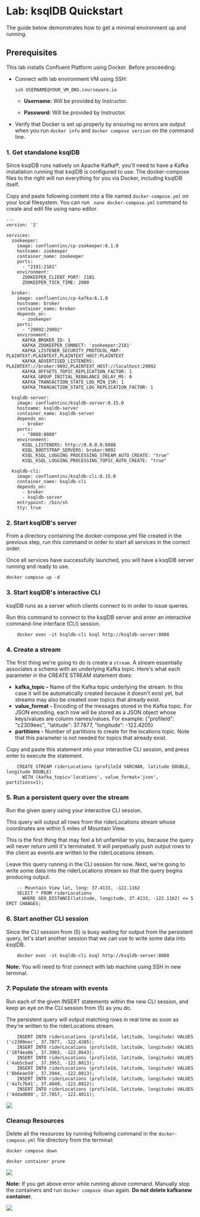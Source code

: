 
Lab: ksqlDB Quickstart
======================

The guide below demonstrates how to get a minimal environment up and running.



## Prerequisites

This lab installs Confluent Platform using Docker. Before proceeding:

- Connect with lab environment VM using SSH:

    `ssh USERNAME@YOUR_VM_DNS.courseware.io`

  *  **Username:** Will be provided by Instructor.

  *  **Password:** Will be provided by Instructor.

- Verify that Docker is set up properly by ensuring no errors are output when you run `docker info` and `docker compose version` on the command line.


### 1. Get standalone ksqlDB

Since ksqlDB runs natively on Apache Kafka®, you'll need to have a Kafka
installation running that ksqlDB is configured to use. The
docker-compose files to the right will run everything for you via
Docker, including ksqlDB itself.

Copy and paste following content into a file named `docker-compose.yml` on your local filesystem. You can run ` nano docker-compose.yml` command to create and edit file using nano editor.


```
---
version: '2'

services:
  zookeeper:
    image: confluentinc/cp-zookeeper:6.1.0
    hostname: zookeeper
    container_name: zookeeper
    ports:
      - "2181:2181"
    environment:
      ZOOKEEPER_CLIENT_PORT: 2181
      ZOOKEEPER_TICK_TIME: 2000

  broker:
    image: confluentinc/cp-kafka:6.1.0
    hostname: broker
    container_name: broker
    depends_on:
      - zookeeper
    ports:
      - "29092:29092"
    environment:
      KAFKA_BROKER_ID: 1
      KAFKA_ZOOKEEPER_CONNECT: 'zookeeper:2181'
      KAFKA_LISTENER_SECURITY_PROTOCOL_MAP: PLAINTEXT:PLAINTEXT,PLAINTEXT_HOST:PLAINTEXT
      KAFKA_ADVERTISED_LISTENERS: PLAINTEXT://broker:9092,PLAINTEXT_HOST://localhost:29092
      KAFKA_OFFSETS_TOPIC_REPLICATION_FACTOR: 1
      KAFKA_GROUP_INITIAL_REBALANCE_DELAY_MS: 0
      KAFKA_TRANSACTION_STATE_LOG_MIN_ISR: 1
      KAFKA_TRANSACTION_STATE_LOG_REPLICATION_FACTOR: 1

  ksqldb-server:
    image: confluentinc/ksqldb-server:0.15.0
    hostname: ksqldb-server
    container_name: ksqldb-server
    depends_on:
      - broker
    ports:
      - "8088:8088"
    environment:
      KSQL_LISTENERS: http://0.0.0.0:8088
      KSQL_BOOTSTRAP_SERVERS: broker:9092
      KSQL_KSQL_LOGGING_PROCESSING_STREAM_AUTO_CREATE: "true"
      KSQL_KSQL_LOGGING_PROCESSING_TOPIC_AUTO_CREATE: "true"

  ksqldb-cli:
    image: confluentinc/ksqldb-cli:0.15.0
    container_name: ksqldb-cli
    depends_on:
      - broker
      - ksqldb-server
    entrypoint: /bin/sh
    tty: true
```


### 2. Start ksqlDB's server

From a directory containing the docker-compose.yml file created in the
previous step, run this command in order to start all services in the
correct order.


Once all services have successfully launched, you will have a ksqlDB
server running and ready to use.

```
docker compose up -d
```


### 3. Start ksqlDB's interactive CLI

ksqlDB runs as a server which clients connect to in order to issue
queries.



Run this command to connect to the ksqlDB server and enter an
interactive command-line interface (CLI) session.

```
    docker exec -it ksqldb-cli ksql http://ksqldb-server:8088
```

### 4. Create a stream

The first thing we're going to do is create a `stream`.
A stream essentially associates a schema with an underlying Kafka topic.
Here's what each parameter in the CREATE STREAM statement does:


-   **kafka\_topic -** Name of the Kafka topic underlying the stream. In
    this case it will be automatically created because it doesn't exist
    yet, but streams may also be created over topics that already exist.
-   **value\_format -** Encoding of the messages stored in the Kafka
    topic. For JSON encoding, each row will be stored as a JSON object
    whose keys/values are column names/values. For example:
    {"profileId": "c2309eec", "latitude": 37.7877, "longitude":
    -122.4205}
-   **partitions -** Number of partitions to create for the locations
    topic. Note that this parameter is not needed for topics that
    already exist.


Copy and paste this statement into your interactive CLI session, and
press enter to execute the statement.

```
    CREATE STREAM riderLocations (profileId VARCHAR, latitude DOUBLE, longitude DOUBLE)
      WITH (kafka_topic='locations', value_format='json', partitions=1);
```


### 5. Run a persistent query over the stream

Run the given query using your interactive CLI session.

This query will output all rows from the riderLocations stream whose
coordinates are within 5 miles of Mountain View.

This is the first thing that may feel a bit unfamiliar to you, because
the query will never return until it's terminated. It will perpetually push output
rows to the client as events are written to the riderLocations stream.

Leave this query running in the CLI session for now. Next, we're going
to write some data into the riderLocations stream so that the query
begins producing output.

```
    -- Mountain View lat, long: 37.4133, -122.1162
    SELECT * FROM riderLocations
      WHERE GEO_DISTANCE(latitude, longitude, 37.4133, -122.1162) <= 5 EMIT CHANGES;
```

### 6. Start another CLI session

Since the CLI session from (5) is busy waiting for output from the
persistent query, let's start another session that we can use to write
some data into ksqlDB.


```
    docker exec -it ksqldb-cli ksql http://ksqldb-server:8088
```

**Note:** You will need to first connect with lab machine using SSH in new terminal.

### 7. Populate the stream with events

Run each of the given INSERT statements
within the new CLI session, and keep an eye on the CLI session from (5)
as you do.

The persistent query will output matching rows in real time as soon as
they're written to the riderLocations stream.

```
    INSERT INTO riderLocations (profileId, latitude, longitude) VALUES ('c2309eec', 37.7877, -122.4205);
    INSERT INTO riderLocations (profileId, latitude, longitude) VALUES ('18f4ea86', 37.3903, -122.0643);
    INSERT INTO riderLocations (profileId, latitude, longitude) VALUES ('4ab5cbad', 37.3952, -122.0813);
    INSERT INTO riderLocations (profileId, latitude, longitude) VALUES ('8b6eae59', 37.3944, -122.0813);
    INSERT INTO riderLocations (profileId, latitude, longitude) VALUES ('4a7c7b41', 37.4049, -122.0822);
    INSERT INTO riderLocations (profileId, latitude, longitude) VALUES ('4ddad000', 37.7857, -122.4011);
```

![](./images/5.png)

### Cleanup Resources


Delete all the resources by running following command in the `docker-compose.yml` file directory from the terminal:

```
docker compose down

docker container prune
```

![](./images/3.png)

**Note:** If you get above error while running above command. Manually stop the containers and run `docker compose down` again. **Do not delete kafkanew container**.

![](./images/4.png)
